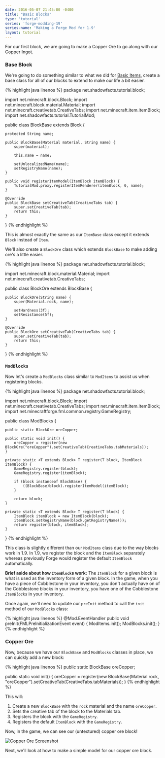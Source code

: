 ```yaml
---
date: 2016-05-07 21:45:00 -0400
title: "Basic Blocks"
type: 'tutorial'
series: 'forge-modding-19'
series-name: 'Making a Forge Mod for 1.9'
layout: tutorial
---
```


For our first block, we are going to make a Copper Ore to go along with our Copper Ingot. 

### Base Block
We're going to do something similar to what we did for [Basic Items](/tutorials/forge-modding-19/basic-items/), create a base class for all of our blocks to extend to make our life a bit easier.

{% highlight java linenos %}
package net.shadowfacts.tutorial.block;

import net.minecraft.block.Block;
import net.minecraft.block.material.Material;
import net.minecraft.creativetab.CreativeTabs;
import net.minecraft.item.ItemBlock;
import net.shadowfacts.tutorial.TutorialMod;

public class BlockBase extends Block {

	protected String name;

	public BlockBase(Material material, String name) {
		super(material);

		this.name = name;

		setUnlocalizedName(name);
		setRegistryName(name);
	}

	public void registerItemModel(ItemBlock itemBlock) {
		TutorialMod.proxy.registerItemRenderer(itemBlock, 0, name);
	}

	@Override
	public BlockBase setCreativeTab(CreativeTabs tab) {
		super.setCreativeTab(tab);
		return this;
	}

}
{% endhighlight %}

This is almost exactly the same as our `ItemBase` class except it extends `Block` instead of `Item`.

We'll also create a `BlockOre` class which extends `BlockBase` to make adding ore's a little easier.

{% highlight java linenos %}
package net.shadowfacts.tutorial.block;

import net.minecraft.block.material.Material;
import net.minecraft.creativetab.CreativeTabs;

public class BlockOre extends BlockBase {

	public BlockOre(String name) {
		super(Material.rock, name);

		setHardness(3f);
		setResistance(5f);
	}

	@Override
	public BlockOre setCreativeTab(CreativeTabs tab) {
		super.setCreativeTab(tab);
		return this;
	}

}
{% endhighlight %}

### `ModBlocks`

Now let's create a `ModBlocks` class similar to `ModItems` to assist us when registering blocks.

{% highlight java linenos %}
package net.shadowfacts.tutorial.block;

import net.minecraft.block.Block;
import net.minecraft.creativetab.CreativeTabs;
import net.minecraft.item.ItemBlock;
import net.minecraftforge.fml.common.registry.GameRegistry;

public class ModBlocks {

	public static BlockOre oreCopper;

	public static void init() {
		oreCopper = register(new BlockOre("oreCopper").setCreativeTab(CreativeTabs.tabMaterials));
	}

	private static <T extends Block> T register(T block, ItemBlock itemBlock) {
		GameRegistry.register(block);
		GameRegistry.register(itemBlock);

		if (block instanceof BlockBase) {
			((BlockBase)block).registerItemModel(itemBlock);
		}

		return block;
	}

	private static <T extends Block> T register(T block) {
		ItemBlock itemBlock = new ItemBlock(block);
		itemBlock.setRegistryName(block.getRegistryName());
		return register(block, itemBlock);
	}

}
{% endhighlight %}

This class is slightly different than our `ModItems` class due to the way blocks work in 1.9. In 1.9, we register the block and the `ItemBlock` separately whereas previously Forge would register the default `ItemBlock` automatically. 

**Brief aside about how `ItemBlock`s work:** The `ItemBlock` for a given block is what is used as the inventory form of a given block. In the game, when you have a piece of Cobblestone in your inventory, you don't actually have on of the Cobblestone blocks in your inventory, you have one of the Cobblestone _`ItemBlock`s_ in your inventory.

Once again, we'll need to update our `preInit` method to call the `init` method of our `ModBlocks` class:

{% highlight java linenos %}
@Mod.EventHandler
public void preInit(FMLPreInitializationEvent event) {
	ModItems.init();
	ModBlocks.init();
}
{% endhighlight %}

### Copper Ore

Now, because we have our `BlockBase` and `ModBlocks` classes in place, we can quickly add a new block:

{% highlight java linenos %}
public static BlockBase oreCopper;

public static void init() {
	oreCopper = register(new BlockBase(Material.rock, "oreCopper").setCreativeTab(CreativeTabs.tabMaterials));
}
{% endhighlight %}

This will:

1. Create a new `BlockBase` with the `rock` material and the name `oreCopper`.
2. Sets the creative tab of the block to the Materials tab.
3. Registers the block with the `GameRegistry`.
4. Registers the default `ItemBlock` with the `GameRegistry`.


Now, in the game, we can see our (untextured) copper ore block!

![Copper Ore Screenshot](http://i.imgur.com/uWdmyA5.png)

Next, we'll look at how to make a simple model for our copper ore block.